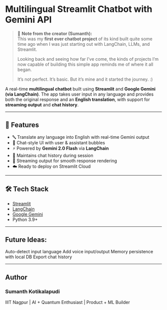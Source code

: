# Multilingual Streamlit Chatbot with Gemini API

> 🧠 **Note from the creator (Sumanth):**  
> This was my **first ever chatbot project** of its kind built quite some time ago when I was just starting out with LangChain, LLMs, and Streamlit.  
>  
> Looking back and seeing how far I’ve come, the kinds of projects I’m now capable of building this simple app reminds me of where it all began.  
>  
> It’s not perfect. It’s basic. But it’s mine and it started the journey. :)

A real-time **multilingual chatbot** built using **Streamlit** and **Google Gemini (via LangChain)**. The app takes user input in any language and provides both the original response and an **English translation**, with support for **streaming output** and **chat history**.

---

## 🚀 Features

- 🔤 Translate any language into English with real-time Gemini output
- 💬 Chat-style UI with user & assistant bubbles
- ⚡ Powered by **Gemini 2.0 Flash** via **LangChain**
- 🧠 Maintains chat history during session
- 🔁 Streaming output for smooth response rendering
- ☁️ Ready to deploy on Streamlit Cloud

---

## 🛠️ Tech Stack

- [Streamlit](https://streamlit.io/)
- [LangChain](https://www.langchain.com/)
- [Google Gemini](https://ai.google.dev/)
- Python 3.9+

---

## Future Ideas:

 Auto-detect input language
 Add voice input/output
 Memory persistence with local DB
 Export chat history

 ---

## Author
### Sumanth Kotikalapudi
IIIT Nagpur | AI + Quantum Enthusiast | Product + ML Builder

